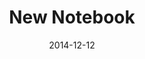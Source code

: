 ---
title: New Notebook
image: "img/content/2014-12-12-new-notebook-<!--size-->.png"
image_large: "/img/content/2014-12-12-new-notebook-960x320.png"
date: 2014-12-12
redirect_from:
  - /2014/12/12/new-notebook.html
---